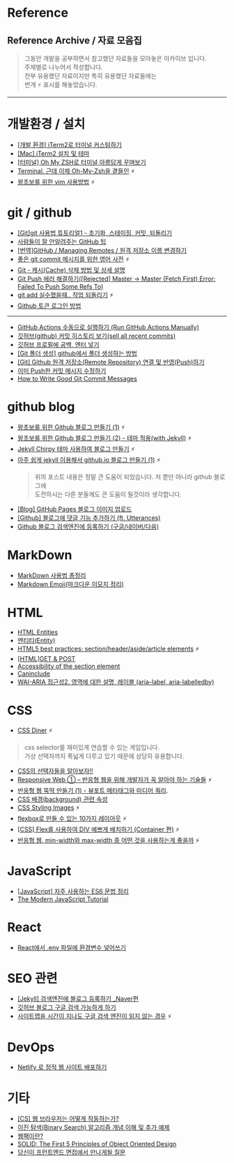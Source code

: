 # Reference
Reference Archive / 자료 모음집
---
> 그동안 개발을 공부하면서 참고했던 자료들을 모아놓은 아카이브 입니다.  
> 주제별로 나누어서 작성합니다.  
> 전부 유용했던 자료이지만 특히 유용했던 자료들에는  
> 번개 :zap: 표시를 해놓았습니다.

---

# 개발환경 / 설치

- [[개발 환경] iTerm2로 터미널 커스텀하기](https://ooeunz.tistory.com/21)
- [[Mac] iTerm2 설치 및 테마](https://velog.io/@mook9288/macRecord-005)
- [[터미널] Oh My ZSH로 터미널 아름답게 꾸며보기](https://hjiee.tistory.com/entry/%ED%84%B0%EB%AF%B8%EB%84%90-Oh-My-ZSH%EB%A1%9C-%ED%84%B0%EB%AF%B8%EB%84%90-%EC%95%84%EB%A6%84%EB%8B%B5%EA%B2%8C-%EA%BE%B8%EB%A9%B0%EB%B3%B4%EA%B8%B0)
- [Terminal. 근데 이제 Oh-My-Zsh을 곁들인](https://zeddios.tistory.com/1207) :zap:
- [왕초보를 위한 vim 사용방법](https://zeddios.tistory.com/122) :zap:

# git / github

- [[Git]git 사용법 튜토리얼1 - 초기화, 스테이징, 커밋, 되돌리기](https://ebbnflow.tistory.com/196)
- [사람들이 잘 안알려주는 GitHub 팁](https://medium.com/@kkweon/%EC%82%AC%EB%9E%8C%EB%93%A4%EC%9D%B4-%EC%9E%98-%EC%95%88%EC%95%8C%EB%A0%A4%EC%A3%BC%EB%8A%94-github-%ED%8C%81-941e4d644402)
- [[번역]GitHub / Managing Remotes / 원격 저장소 이름 변경하기](http://minsone.github.io/git/github-managing-remotes-renaming-a-remote)
- [좋은 git commit 메시지를 위한 영어 사전](https://blog.ull.im/engineering/2019/03/10/logs-on-git.html) :zap:
- [Git - 캐시(Cache) 삭제 방법 및 상세 설명](https://niceman.tistory.com/114)
- [Git Push 에러 해결하기([Rejected] Master -> Master (Fetch First) Error: Failed To Push Some Refs To)](https://blog.dalso.org/it/git/14204)
- [git add 실수했을때.. 작업 되돌리기](https://80000coding.oopy.io/c651a07e-82a2-435e-b3b8-22384482cddc) :zap:
- [Github 토큰 로그인 방법](https://naknaklee.github.io/etc/2021/08/15/github-personal-access-token/)
---
- [GitHub Actions 수동으로 실행하기 (Run GitHub Actions Manually)](https://bossm0n5t3r.github.io/posts/92/)
- [깃허브(github) 커밋 히스토리 보기(sell all recent commits)](https://lts0606.tistory.com/517)
- [깃허브 프로필에 공백, 엔터 넣기](https://loklee9.tistory.com/208)
- [[Git 폴더 생성] github에서 폴더 생성하는 방법](https://mac-user-guide.tistory.com/57)
- [[Git] Github 원격 저장소(Remote Repository) 연결 및 반영(Push)하기](https://ourcstory.tistory.com/125)
- [이미 Push한 커밋 메시지 수정하기](https://holika.tistory.com/entry/Git-%EC%82%BD%EC%A7%88%EA%B8%B0%EB%A1%9D-Git-push-%EC%9D%B4%ED%9B%84%EC%97%90-%EC%BB%A4%EB%B0%8B-%EB%A9%94%EC%8B%9C%EC%A7%80%EB%A5%BC-%EC%88%98%EC%A0%95%ED%95%98%EA%B3%A0-%EC%8B%B6%EC%9D%84-%EB%95%8C)  
- [How to Write Good Git Commit Messages](https://chiamakaikeanyi.dev/how-to-write-good-git-commit-messages/)  

# github blog

- [왕초보를 위한 Github 블로그 만들기 (1)](https://zeddios.tistory.com/1222) :zap:
- [왕초보를 위한 Github 블로그 만들기 (2) - 테마 적용(with Jekyll)](https://zeddios.tistory.com/1223) :zap:
- [Jekyll Chirpy 테마 사용하여 블로그 만들기](https://www.irgroup.org/posts/jekyll-chirpy/) :zap:
- [아주 쉽게 jekyll 이용해서 github.io 블로그 만들기 (1)](https://calgaryhomeless.tistory.com/1) :zap:
  > 위의 포스트 내용은 정말 큰 도움이 되었습니다. 저 뿐만 아니라 github 블로그에  
  > 도전하시는 다른 분들께도 큰 도움이 될것이라 생각합니다.
- [[Blog] GitHub Pages 블로그 이미지 업로드](https://hyeonjiwon.github.io/blog/markdown_img/)
- [[Github] 블로그에 댓글 기능 추가하기 (ft. Utterances)](https://velog.io/@outstandingboy/Github-%EB%B8%94%EB%A1%9C%EA%B7%B8%EC%97%90-%EB%8C%93%EA%B8%80-%EA%B8%B0%EB%8A%A5-%EC%B6%94%EA%B0%80%ED%95%98%EA%B8%B0-ft.-Utterances)
- [Github 블로그 검색엔진에 등록하기 (구글/네이버/다음)](https://yenarue.github.io/tip/2020/04/30/Search-SEO/)

# MarkDown

- [MarkDown 사용법 총정리](https://heropy.blog/2017/09/30/markdown/)
- [Markdown Emoji(마크다운 이모지 정리)](https://doozi316.github.io/markdown/2020/08/10/MD2/)

# HTML

- [HTML Entities](https://www.w3schools.com/html/html_entities.asp)
- [엔티티(Entity)](http://tcpschool.com/html/html_text_entities)
- [HTML5 best practices; section/header/aside/article elements](https://stackoverflow.com/questions/4781077/html5-best-practices-section-header-aside-article-elements?rq=1) :zap:
- [[HTML]GET & POST](https://hyoje420.tistory.com/24)
- [Accessibility of the section element](https://www.scottohara.me/blog/2021/07/16/section.html)
- [Caninclude](https://caninclude.glitch.me/)
- [WAI-ARIA 접근성2. 영역에 대한 설명, 레이블 (aria-label, aria-labelledby)](https://abcdqbbq.tistory.com/77)

# CSS

- [CSS Diner](https://flukeout.github.io/) :zap:  
> css selector를 재미있게 연습할 수 있는 게임입니다.  
> 가상 선택자까지 폭넓게 다루고 있기 때문에 상당히 유용합니다.
- [CSS의 선택자들을 알아보자!!](https://m.blog.naver.com/PostView.naver?isHttpsRedirect=true&blogId=iyakiggun&logNo=100193337283)
- [Responsive Web ① – 반응형 웹을 위해 개발자가 꼭 알아야 하는 기술들](https://www.samsungsds.com/kr/insights/Responsive_web_1.html) :zap:  
- [반응형 웹 뚝딱 만들기 (1) - 뷰포트 메타태그와 미디어 쿼리](https://nykim.work/84).
- [CSS 배경(background) 관련 속성](https://www.daleseo.com/css-background/)
- [CSS Styling Images](https://www.w3schools.com/css/css3_images.asp) :zap:
- [flexbox로 만들 수 있는 10가지 레이아웃](https://d2.naver.com/helloworld/8540176#ch2) :zap:
- [[CSS] Flex를 사용하여 DIV 예쁘게 배치하기 (Container 편)](https://wooncloud.tistory.com/10) :zap:
- [반응형 웹, min-width와 max-width 중 어떤 것을 사용하는게 좋을까](https://studiomeal.com/archives/1004) :zap:

# JavaScript

- [[JavaScript] 자주 사용하는 ES6 문법 정리](https://velog.io/@kimhscom/JavaScript-%EC%9E%90%EC%A3%BC-%EC%82%AC%EC%9A%A9%ED%95%98%EB%8A%94-ES6-%EB%AC%B8%EB%B2%95-%EC%A0%95%EB%A6%AC)
- [The Modern JavaScript Tutorial](https://javascript.info/)

# React
- [React에서 .env 파일에 환경변수 넣어쓰기](https://webcorgi.tistory.com/48)  

# SEO 관련

- [[Jekyll] 검색엔진에 블로그 등록하기 _Naver편](https://gmlwjd9405.github.io/2017/10/21/include-blog-in-a-NaverSearchEngine.html)
- [깃허브 블로그 구글 검색 가능하게 하기](https://ip99202.github.io/posts/%EA%B9%83%ED%97%88%EB%B8%8C-%EB%B8%94%EB%A1%9C%EA%B7%B8-%EA%B5%AC%EA%B8%80-%EA%B2%80%EC%83%89-%EA%B0%80%EB%8A%A5%ED%95%98%EA%B2%8C-%ED%95%98%EA%B8%B0/)
- [사이트맵을 시간이 지나도 구글 검색 엔진이 읽지 않는 경우](https://support.google.com/webmasters/thread/161619569?hl=ko#) :zap:

# DevOps

- [Netlify 로 정적 웹 사이트 배포하기](https://jojoldu.tistory.com/546)

# 기타
- [[CS] 웹 브라우저는 어떻게 작동하는가?](https://bbangson.tistory.com/87)
- [이진 탐색(Binary Search) 알고리즘 개념 이해 및 추가 예제](https://cjh5414.github.io/binary-search/)
- [웹팩이란?](https://joshua1988.github.io/webpack-guide/webpack/what-is-webpack.html)  
- [SOLID: The First 5 Principles of Object Oriented Design](https://www.digitalocean.com/community/conceptual_articles/s-o-l-i-d-the-first-five-principles-of-object-oriented-design)  
- [당신이 프런트엔드 면접에서 만나게될 질문](https://olaf-go.medium.com/%EF%B8%8F-%EB%8B%B9%EC%8B%A0%EC%9D%B4-%ED%94%84%EB%9F%B0%ED%8A%B8%EC%97%94%EB%93%9C-%EB%A9%B4%EC%A0%91%EC%97%90%EC%84%9C-%EB%A7%8C%EB%82%98%EA%B2%8C%EB%90%A0-%EC%A7%88%EB%AC%B8-b23c4db6ae40)
